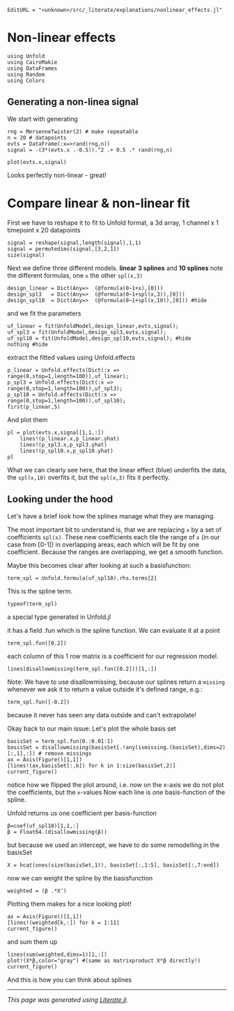 ```@meta
EditURL = "<unknown>/src/_literate/explanations/nonlinear_effects.jl"
```

# Non-linear effects

````@example nonlinear_effects
using Unfold
using CairoMakie
using DataFrames
using Random
using Colors
````

## Generating a non-linea signal
We start with generating

````@example nonlinear_effects
rng = MersenneTwister(2) # make repeatable
n = 20 # datapoints
evts = DataFrame(:x=>rand(rng,n))
signal = -(3*(evts.x .-0.5)).^2 .+ 0.5 .* rand(rng,n)

plot(evts.x,signal)
````

Looks perfectly non-linear - great!

# Compare linear & non-linear fit
First we have to reshape it to fit to Unfold format, a 3d array,  1 channel x 1 timepoint x 20 datapoints

````@example nonlinear_effects
signal = reshape(signal,length(signal),1,1)
signal = permutedims(signal,[3,2,1])
size(signal)
````

Next we define three different models. **linear** **3 splines** and **10 splines**
note the different formulas, one `x` the other `spl(x,3)`

````@example nonlinear_effects
design_linear = Dict(Any=>	(@formula(0~1+x),[0]))
design_spl3   = Dict(Any=>	(@formula(0~1+spl(x,3)),[0]))
design_spl10  = Dict(Any=>	(@formula(0~1+spl(x,10)),[0])) #hide
````

and we fit the parameters

````@example nonlinear_effects
uf_linear = fit(UnfoldModel,design_linear,evts,signal);
uf_spl3 = fit(UnfoldModel,design_spl3,evts,signal);
uf_spl10 = fit(UnfoldModel,design_spl10,evts,signal); #hide
nothing #hide
````

extract the fitted values using Unfold.effects

````@example nonlinear_effects
p_linear = Unfold.effects(Dict(:x => range(0,stop=1,length=100)),uf_linear);
p_spl3 = Unfold.effects(Dict(:x => range(0,stop=1,length=100)),uf_spl3);
p_spl10 = Unfold.effects(Dict(:x => range(0,stop=1,length=100)),uf_spl10);
first(p_linear,5)
````

And plot them

````@example nonlinear_effects
pl = plot(evts.x,signal[1,1,:])
	lines!(p_linear.x,p_linear.yhat)
	lines!(p_spl3.x,p_spl3.yhat)
	lines!(p_spl10.x,p_spl10.yhat)
pl
````

What we can clearly see here, that the linear effect (blue) underfits the data, the `spl(x,10)` overfits it, but the `spl(x,3)` fits it perfectly.

## Looking under the hood
Let's have a brief look how the splines manage what they are managing.

The most important bit to understand is, that we are replacing `x` by a set of coefficients `spl(x)`.
These new coefficients each tile the range of `x` (in our case from [0-1]) in overlapping areas, each which will be fit by one coefficient.
Because the ranges are overlapping, we get a smooth function.

Maybe this becomes clear after looking at such a basisfunction:

````@example nonlinear_effects
term_spl = Unfold.formula(uf_spl10).rhs.terms[2]
````

This is the spline term.

````@example nonlinear_effects
typeof(term_spl)
````

a special type generated in Unfold.jl

it has a field .fun which is the spline function. We can evaluate it at a point

````@example nonlinear_effects
term_spl.fun([0.2])
````

each column of this 1 row matrix is a coefficient for our regression model.

````@example nonlinear_effects
lines(disallowmissing(term_spl.fun([0.2]))[1,:])
````

Note: We have to use disallowmissing, because our splines return a `missing` whenever we ask it to return a value outside it's defined range, e.g.:

````@example nonlinear_effects
term_spl.fun([-0.2])
````

because it never has seen any data outside and can't extrapolate!

Okay back to our main issue: Let's plot the whole basis set

````@example nonlinear_effects
basisSet = term_spl.fun(0.:0.01:1)
basisSet = disallowmissing(basisSet[.!any(ismissing.(basisSet),dims=2)[:,1],:]) # remove missings
ax = Axis(Figure()[1,1])
[lines!(ax,basisSet[:,k]) for k in 1:size(basisSet,2)]
current_figure()
````

notice how we flipped the plot around, i.e. now on the x-axis we do not plot the coefficients, but the `x`-values
Now each line is one basis-function of the spline.

Unfold returns us one coefficient per basis-function

````@example nonlinear_effects
β=coef(uf_spl10)[1,1,:]
β = Float64.(disallowmissing(β))
````

but because we used an intercept, we have to do some remodelling in the basisSet

````@example nonlinear_effects
X = hcat(ones(size(basisSet,1)), basisSet[:,1:5], basisSet[:,7:end])
````

now we can weight the spline by the basisfunction

````@example nonlinear_effects
weighted = (β .*X')
````

Plotting them makes for a nice looking plot!

````@example nonlinear_effects
ax = Axis(Figure()[1,1])
[lines!(weighted[k,:]) for k = 1:11]
current_figure()
````

and sum them up

````@example nonlinear_effects
lines(sum(weighted,dims=1)[1,:])
plot!(X*β,color="gray") #(same as matrixproduct X*β directly!)
current_figure()
````

And this is how you can think about splines

---

*This page was generated using [Literate.jl](https://github.com/fredrikekre/Literate.jl).*

